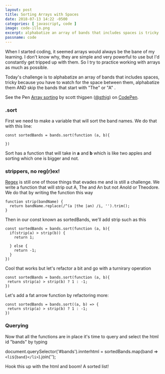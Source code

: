```yaml
---
layout: post
title: Sorting Arrays with Spaces
date: 2018-07-13 14:22 -0500
categories: [ javascript, code ]
image: code-illo.png
excerpt: alphabatize an array of bands that includes spaces is tricky
passname: code
---
```


When I started coding, it seemed arrays would always be the bane of my learning.  I don't know why, they are simple and very powerful to use but I'd constantly get tripped up with them.  So I try to practice working with arrays as much as possible.

Today's challenge is to alphabatize an array of bands that includes spaces, tricky because you have to watch for the space between them, alphabatize them AND skip the bands that start with "The" or "A" .

<p data-height="265" data-theme-id="0" data-slug-hash="xJBJve" data-default-tab="css,result" data-user="sthig" data-pen-title="Array sorting" class="codepen">See the Pen <a href="https://codepen.io/sthig/pen/xJBJve/">Array sorting</a> by scott thigpen (<a href="https://codepen.io/sthig">@sthig</a>) on <a href="https://codepen.io">CodePen</a>.</p>
<script async src="https://static.codepen.io/assets/embed/ei.js"></script>

### .sort

First we need to make a variable that will sort the band names.  We do that with this line:

```
const sortedBands = bands.sort(function (a, b){

})
```

Sort has a function that will take in **a** and **b** which is like two apples and sorting which one is bigger and not.

### strippers, no reg(r)ex!

[Regex](https://developer.mozilla.org/en-US/docs/Web/JavaScript/Guide/Regular_Expressions) is still one of those things that evades me and is still a challenge.  We write a function that will strip out A, The and An but not Anold or Theodore.  We do that by writing the function this way

```
function strip(bandName) {
  return bandName.replace(/^(a |the |an) /i, '').trim();
}
```

Then in our const known as sortedBands, we'll add strip such as this

```
const sortedBands = bands.sort(function (a, b){
  if(strip(a) > strip(b)) {
    return 1;

  } else {
    return -1;
  }
})
```

Cool that works but let's refactor a bit and go with a turnirary operation

```
const sortedBands = bands.sort(function (a, b){
 return strip(a) > strip(b) ? 1 : -1;
})
```

Let's add a fat arrow function by refactoring more:

```
const sortedBands = bands.sort((a, b) => {
 return strip(a) > strip(b) ? 1 : -1;
})
```

### Querying

Now that all the functions are in place it's time to query and select the html id "bands" by typing

document.querySelector('#bands').innterhtml = sortedBands.map(band => `<li${band}</li>`).join('');

Hook this up with the html and boom!  A sorted list!
